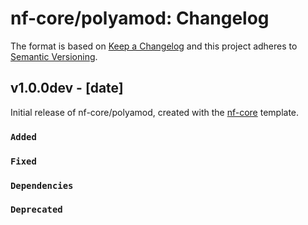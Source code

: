 # nf-core/polyamod: Changelog

The format is based on [Keep a Changelog](https://keepachangelog.com/en/1.0.0/)
and this project adheres to [Semantic Versioning](https://semver.org/spec/v2.0.0.html).

## v1.0.0dev - [date]

Initial release of nf-core/polyamod, created with the [nf-core](https://nf-co.re/) template.

### `Added`

### `Fixed`

### `Dependencies`

### `Deprecated`
